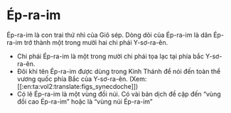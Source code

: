 # Ép-ra-im

Ép-ra-im là con trai thứ nhì của Giô sép.  Dòng dõi của Ép-ra-im là dân Ép-ra-im trở thành một trong mười hai chi phái Y-sơ-ra-ên.
- Chi phái Ép-ra-im là một trong mười chi phái tọa lạc tại phía bắc Y-sơ-ra-ên.
- Đôi khi tên Ép-ra-im được dùng trong Kinh Thánh để nói đến toàn thể vương quốc phía Bắc của Y-sơ-ra-ên. (Xem: [[:en:ta:vol2:translate:figs_synecdoche]])
- Có lẽ Ép-ra-im là một vùng đồi núi.  Có vài bản dịch đề cập đến “vùng đồi cao Ép-ra-im” hoặc là “vùng núi Ép-ra-im”

